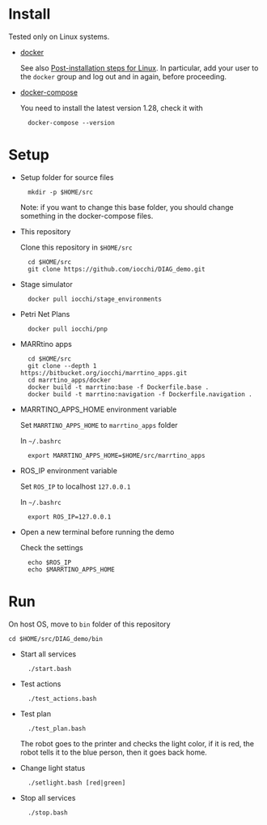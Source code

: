 # Install

Tested only on Linux systems.

* [docker](http://www.docker.com)

    See also 
    [Post-installation steps for Linux](https://docs.docker.com/install/linux/linux-postinstall/).
    In particular, add your user to the `docker` group and log out and in again, before proceeding.

* [docker-compose](https://docs.docker.com/compose/install/)

    You need to install the latest version 1.28, check it with

        docker-compose --version


# Setup

* Setup folder for source files

        mkdir -p $HOME/src

    Note: if you want to change this base folder, you should change something in the docker-compose files.


* This repository

    Clone this repository in `$HOME/src`

        cd $HOME/src
        git clone https://github.com/iocchi/DIAG_demo.git

* Stage simulator

        docker pull iocchi/stage_environments

* Petri Net Plans

        docker pull iocchi/pnp

* MARRtino apps

        cd $HOME/src
        git clone --depth 1 https://bitbucket.org/iocchi/marrtino_apps.git
        cd marrtino_apps/docker
        docker build -t marrtino:base -f Dockerfile.base .
        docker build -t marrtino:navigation -f Dockerfile.navigation .

* MARRTINO_APPS_HOME environment variable

    Set `MARRTINO_APPS_HOME` to  `marrtino_apps` folder

    In `~/.bashrc`

        export MARRTINO_APPS_HOME=$HOME/src/marrtino_apps


* ROS_IP environment variable

    Set `ROS_IP` to localhost `127.0.0.1`

    In `~/.bashrc`

        export ROS_IP=127.0.0.1

* Open a new terminal before running the demo
    
    Check the settings

        echo $ROS_IP
        echo $MARRTINO_APPS_HOME

# Run

On host OS, move to `bin` folder of this repository

    cd $HOME/src/DIAG_demo/bin


* Start all services

        ./start.bash


* Test actions

        ./test_actions.bash


* Test plan

        ./test_plan.bash

    The robot goes to the printer and checks the light color, if it is red,
    the robot tells it to the blue person, then it goes back home.


* Change light status

        ./setlight.bash [red|green]


* Stop all services

        ./stop.bash

